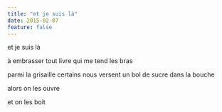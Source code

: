 ```yaml
---
title: "et je suis là"
date: 2015-02-07
feature: false
---
```


et je suis là

à embrasser
tout livre qui me tend les bras

parmi la grisaille
certains nous versent un bol de sucre dans la bouche

alors on les ouvre

et on les boit

